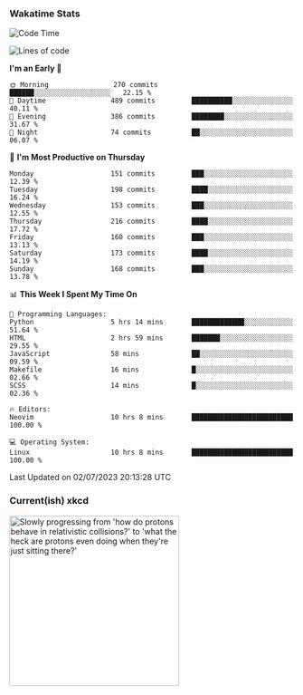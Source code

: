 ### Wakatime Stats
<!--START_SECTION:waka-->
![Code Time](http://img.shields.io/badge/Code%20Time-1%2C795%20hrs%2025%20mins-blue)

![Lines of code](https://img.shields.io/badge/From%20Hello%20World%20I%27ve%20Written-760.2%20thousand%20lines%20of%20code-blue)

**I'm an Early 🐤** 

```text
🌞 Morning                270 commits         ██████░░░░░░░░░░░░░░░░░░░   22.15 % 
🌆 Daytime                489 commits         ██████████░░░░░░░░░░░░░░░   40.11 % 
🌃 Evening                386 commits         ████████░░░░░░░░░░░░░░░░░   31.67 % 
🌙 Night                  74 commits          ██░░░░░░░░░░░░░░░░░░░░░░░   06.07 % 
```
📅 **I'm Most Productive on Thursday** 

```text
Monday                   151 commits         ███░░░░░░░░░░░░░░░░░░░░░░   12.39 % 
Tuesday                  198 commits         ████░░░░░░░░░░░░░░░░░░░░░   16.24 % 
Wednesday                153 commits         ███░░░░░░░░░░░░░░░░░░░░░░   12.55 % 
Thursday                 216 commits         ████░░░░░░░░░░░░░░░░░░░░░   17.72 % 
Friday                   160 commits         ███░░░░░░░░░░░░░░░░░░░░░░   13.13 % 
Saturday                 173 commits         ████░░░░░░░░░░░░░░░░░░░░░   14.19 % 
Sunday                   168 commits         ███░░░░░░░░░░░░░░░░░░░░░░   13.78 % 
```


📊 **This Week I Spent My Time On** 

```text
💬 Programming Languages: 
Python                   5 hrs 14 mins       █████████████░░░░░░░░░░░░   51.64 % 
HTML                     2 hrs 59 mins       ███████░░░░░░░░░░░░░░░░░░   29.55 % 
JavaScript               58 mins             ██░░░░░░░░░░░░░░░░░░░░░░░   09.59 % 
Makefile                 16 mins             █░░░░░░░░░░░░░░░░░░░░░░░░   02.66 % 
SCSS                     14 mins             █░░░░░░░░░░░░░░░░░░░░░░░░   02.36 % 

🔥 Editors: 
Neovim                   10 hrs 8 mins       █████████████████████████   100.00 % 

💻 Operating System: 
Linux                    10 hrs 8 mins       █████████████████████████   100.00 % 
```


 Last Updated on 02/07/2023 20:13:28 UTC
<!--END_SECTION:waka-->

### Current(ish) xkcd
<a id="xkcd-a" title="Slowly progressing from 'how do protons behave in relativistic collisions?' to 'what the heck are protons even doing when they're just sitting there?'" href="https://www.xkcd.com" target="_blank">
        <img align="center" id="xkcd-img" src="https://imgs.xkcd.com/comics/actual_progress.png" alt="Slowly progressing from 'how do protons behave in relativistic collisions?' to 'what the heck are protons even doing when they're just sitting there?'" height=300 />
</a>
